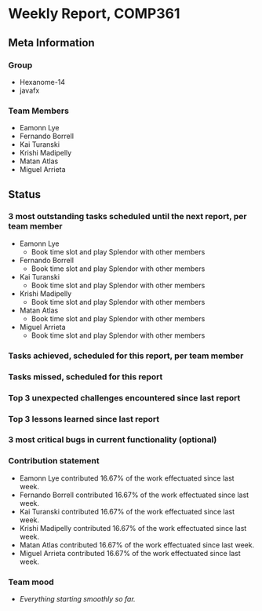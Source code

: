 # Weekly Report, COMP361

## Meta Information

### Group

 * Hexanome-14
 * javafx

### Team Members

 * Eamonn Lye
 * Fernando Borrell
 * Kai Turanski
 * Krishi Madipelly
 * Matan Atlas
 * Miguel Arrieta

## Status

### 3 most outstanding tasks scheduled until the next report, per team member

 * Eamonn Lye
   * Book time slot and play Splendor with other members
 * Fernando Borrell
    * Book time slot and play Splendor with other members
 * Kai Turanski
    * Book time slot and play Splendor with other members
 * Krishi Madipelly
    * Book time slot and play Splendor with other members
 * Matan Atlas
    * Book time slot and play Splendor with other members
 * Miguel Arrieta
    * Book time slot and play Splendor with other members

### Tasks achieved, scheduled for this report, per team member



### Tasks missed, scheduled for this report



### Top 3 unexpected challenges encountered since last report



### Top 3 lessons learned since last report



### 3 most critical bugs in current functionality (optional)



### Contribution statement

 * Eamonn Lye contributed 16.67% of the work effectuated since last week.
 * Fernando Borrell contributed 16.67% of the work effectuated since last week.
 * Kai Turanski contributed 16.67% of the work effectuated since last week.
 * Krishi Madipelly contributed 16.67% of the work effectuated since last week.
 * Matan Atlas contributed 16.67% of the work effectuated since last week.
 * Miguel Arrieta contributed 16.67% of the work effectuated since last week.

### Team mood

 * *Everything starting smoothly so far.*
